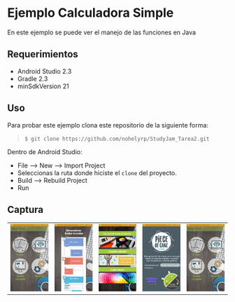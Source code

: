 Ejemplo Calculadora Simple
========================

En este ejemplo se puede ver el manejo de las funciones en Java

Requerimientos
------------
  * Android Studio 2.3
  * Gradle 2.3
  * minSdkVersion 21

Uso
---------
Para probar este ejemplo clona este repositorio de la siguiente forma:
>
>     $ git clone https://github.com/nohelyrp/StudyJam_Tarea2.git

Dentro de Android Studio:

* File --> New --> Import Project
* Seleccionas la ruta donde hiciste el `clone` del proyecto.
* Build --> Rebuild Project
* Run

Captura
---------

<div align="center">
    <center>
        <table border="0">
            <tr>
                <td><img src="/img/captura1.png" width="250"></td>
                <td><img src="/img/captura2.png" width="250"></td>
                <td><img src="/img/captura3.png" width="250"></td>
                <td><img src="/img/captura4.png" width="250"></td>
                <td><img src="/img/captura1.png" width="250"></td>
            </tr>
        </table>
    </center>
</div>
<br><br>